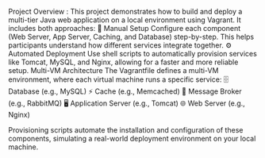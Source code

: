 Project Overview :
This project demonstrates how to build and deploy a multi-tier Java web application on a local environment using Vagrant. It includes both approaches:
    🔧 Manual Setup
    Configure each component (Web Server, App Server, Caching, and Database) step-by-step. This helps participants understand how different services integrate together.
    ⚙️ Automated Deployment
    Use shell scripts to automatically provision services like Tomcat, MySQL, and Nginx, allowing for a faster and more reliable setup.
Multi-VM Architecture
The Vagrantfile defines a multi-VM environment, where each virtual machine runs a specific service:
    🗄️ Database (e.g., MySQL)
    ⚡ Cache (e.g., Memcached)
    📩 Message Broker (e.g., RabbitMQ)
    🖥️ Application Server (e.g., Tomcat)
    🌐 Web Server (e.g., Nginx)
    
Provisioning scripts automate the installation and configuration of these components, simulating a real-world deployment environment on your local machine.
